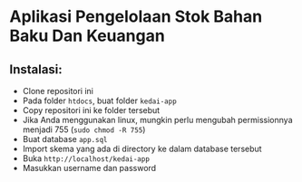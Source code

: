 # Aplikasi Pengelolaan Stok Bahan Baku Dan Keuangan
## Instalasi:
- Clone repositori ini
- Pada folder `htdocs`, buat folder `kedai-app`
- Copy repositori ini ke folder tersebut
- Jika Anda menggunakan linux, mungkin perlu mengubah permissionnya menjadi 755 (`sudo chmod -R 755`)
- Buat database `app.sql`
- Import skema yang ada di directory ke dalam database tersebut
- Buka `http://localhost/kedai-app`
- Masukkan username dan password
